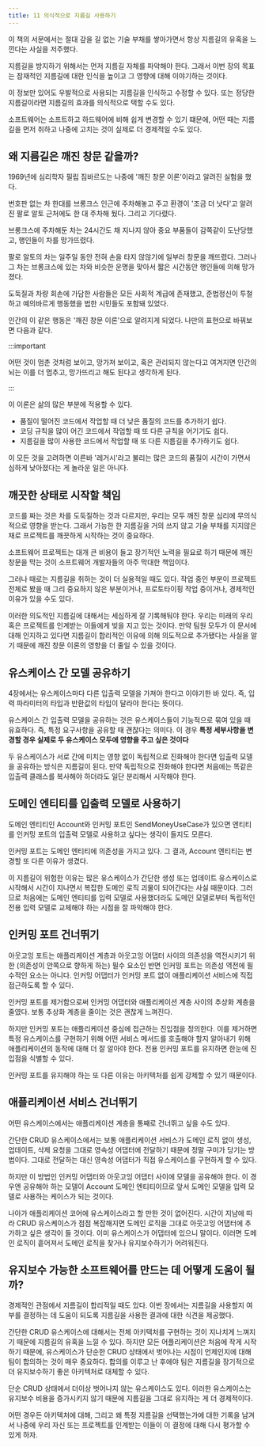 ```yaml
---
title: 11 의식적으로 지름길 사용하기
---
```


이 책의 서문에서는 절대 갚을 길 없는 기술 부채를 쌓아가면서 항상 지름길의 유혹을 느낀다는 사실을 저주했다.

지름길을 방지하기 위해서는 먼저 지름길 자체를 파악해야 한다. 그래서 이번 장의 목표는 잠재적인 지름길에 대한 인식을 높이고 그 영향에 대해 이야기하는 것이다.

이 정보만 있어도 우발적으로 사용되는 지름길을 인식하고 수정할 수 있다. 또는 정당한 지름길이라면 지름길의 효과를 의식적으로 택할 수도 있다.

소프트웨어는 소프트하고 하드웨어에 비해 쉽게 변경할 수 있기 떄문에, 어떤 때는 지름길을 먼저 취하고 나중에 고치는 것이 실제로 더 경제적일 수도 있다.

## 왜 지름길은 깨진 창문 같을까?

1969년에 심리학자 필립 짐바르도는 나중에 '깨진 창문 이론'이라고 알려진 실험을 했다.

번호판 없는 차 한대를 브롱크스 인근에 주차해놓고 주고 환경이 '조금 더 낫다'고 알려진 팔로 알토 근처에도 한 대 주차해 뒀다. 그리고 기다렸다.

브롱크스에 주차해둔 차는 24시간도 채 지나지 않아 중요 부품들이 감쪽같이 도난당했고, 행인들이 차를 망가뜨렸다.

팔로 알토의 차는 일주일 동안 전혀 손을 타지 않않기에 일부러 창문을 깨뜨렸다. 그러나 그 차는 브롱크스에 있는 차와 비슷한 운명을 맞아서 짧은 시간동안 행인들에 의해 망가졌다.

도둑질과 차량 회손에 가담한 사람들은 모든 사회적 계급에 존재했고, 준법정신이 투철하고 예의바르게 행동했을 법한 시민들도 포함돼 있었다.

인간의 이 같은 행동은 '깨진 창문 이론'으로 알려지게 되었다. 나만의 표현으로 바꿔보면 다음과 같다.

:::important

어떤 것이 멈춘 것처럼 보이고, 망가져 보이고, 혹은 관리되지 않는다고 여겨지면 인간의 뇌는 이를 더 멈추고, 망가뜨리고 해도 된다고 생각하게 된다.

:::

이 이론은 삶의 많은 부분에 적용할 수 있다.

- 품질이 떨어진 코드에서 작업할 때 더 낮은 품질의 코드를 추가하기 쉽다.
- 코딩 규칙을 많이 어긴 코드에서 작업할 때 또 다른 규칙을 어기기도 쉽다.
- 지름길을 많이 사용한 코드에서 작업할 때 또 다른 지름길을 추가하기도 쉽다.

이 모든 것을 고려하면 이른바 '레거시'라고 불리는 많은 코드의 품질이 시간이 가면서 심하게 낮아졌다는 게 놀라운 일은 아니다.

## 깨끗한 상태로 시작할 책임

코드를 짜는 것은 차를 도둑질하는 것과 다르지만, 우리는 모두 깨진 창문 심리에 무의식적으로 영향을 받는다. 그래서 가능한 한 지름길을 거의 쓰지 않고 기술 부채를 지지않은 채로 프로젝트를 깨끗하게 시작하는 것이 중요하다.

소프트웨어 프로젝트는 대개 큰 비용이 들고 장기적인 노력을 필요로 하기 때문에 깨진 창문을 막는 것이 소프트웨어 개발자들의 아주 막대한 책임이다.

그러나 때로는 지름길을 취하는 것이 더 실용적일 때도 있다. 작업 중인 부분이 프로젝트 전체로 봤을 때 그리 중요하지 않은 부분이거나, 프로토타이핑 작업 중이거나, 경제적인 이유가 있을 수도 있다.

이러한 의도적인 지름길에 대해서는 세심하게 잘 기록해둬야 한다. 우리는 미래의 우리 혹은 프로젝트를 인계받는 이들에게 빚을 지고 있는 것이다. 만약 팀원 모두가 이 문서에 대해 인지하고 있다면 지름길이 합리적인 이유에 의해 의도적으로 추가됐다는 사실을 알기 때문에 깨진 창문 이론의 영향을 더 줄일 수 있을 것이다.

## 유스케이스 간 모델 공유하기

4장에서는 유스케이스마다 다른 입출력 모델을 가져야 한다고 이야기한 바 있다. 즉, 입력 파라미터의 타입과 반환값의 타입이 달라야 한다는 뜻이다.

유스케이스 간 입출력 모델을 공유하는 것은 유스케이스들이 기능적으로 묶여 있을 때 유효하다. 즉, 특정 요구사항을 공유할 때 괜찮다는 의미다. 이 경우 **특정 세부사항을 변경할 경우 실제로 두 유스케이스 모두에 영향을 주고 싶은 것이다**

두 유스케이스가 서로 간에 미치는 영향 없이 독립적으로 진화해야 한다면 입출력 모델을 공유하는 방식은 지름길이 된다. 만약 독립적으로 진화해야 한다면 처음에는 똑같은 입출력 클래스를 복사해야 하더라도 일단 분리해서 시작해야 한다.

## 도메인 엔티티를 입출력 모델로 사용하기

도메인 엔티티인 Account와 인커밍 포트인 SendMoneyUseCase가 있으면 엔티티를 인커밍 포트의 입출력 모델로 사용하고 싶다는 생각이 들지도 모른다.

인커밍 포트는 도메인 엔티티에 의존성을 가지고 있다. 그 결과, Account 엔티티는 변경할 또 다른 이유가 생겼다.

이 지름길이 위험한 이유는 많은 유스케이스가 간단한 생성 또는 업데이트 유스케이스로 시작해서 시간이 지나면서 복잡한 도메인 로직 괴물이 되어간다는 사실 때문이다. 그러므로 처음에는 도메인 엔티티를 입력 모델로 사용했더라도 도메인 모델로부터 독립적인 전용 입력 모델로 교체해야 하는 시점을 잘 파악해야 한다.

## 인커밍 포트 건너뛰기

아웃고잉 포트는 애플리케이션 계층과 아웃고잉 어댑터 사이의 의존성을 역전시키기 위한 (의존성이 안쪽으로 향하게 하는) 필수 요소인 반면 인커밍 포트는 의존성 역전에 필수적인 요소는 아니다. 인커밍 어댑터가 인커밍 포트 없이 애플리케이션 서비스에 직접 접근하도록 할 수 있다.

인커밍 포트를 제거함으로써 인커밍 어댑터와 애플리케이션 계층 사이의 추상화 계층을 줄였다. 보통 추상화 계층을 줄이는 것은 괜찮게 느껴진다.

하지만 인커밍 포트는 애플리케이션 중심에 접근하는 진입점을 정의한다. 이를 제거하면 특정 유스케이스를 구현하기 위해 어떤 서비스 메서드를 호출해야 할지 알아내기 위해 애플리케이션의 동작에 대해 더 잘 알아야 한다. 전용 인커밍 포트를 유지하면 한눈에 진입점을 식별할 수 있다.

인커밍 포트를 유지해야 하는 또 다른 이유는 아키텍처를 쉽게 강제할 수 있기 때문이다.

## 애플리케이션 서비스 건너뛰기

어떤 유스케이스에서는 애플리케이션 계층을 통째로 건너뛰고 싶을 수도 있다.

간단한 CRUD 유스케이스에서는 보통 애플리케이션 서비스가 도메인 로직 없이 생성, 업데이트, 삭제 요청을 그대로 영속성 어댑터에 전달하기 때문에 정말 구미가 당기는 방법이다. 그대로 전달하는 대신 영속성 어댑터가 직접 유스케이스를 구현하게 할 수 있다.

하지만 이 방법인 인커밍 어댑터와 아웃고잉 어댑터 사이에 모델을 공유해야 한다. 이 경우엔 공유해야 하는 모델이 Account 도메인 엔티티이므로 앞서 도메인 모델을 입력 모델로 사용하는 케이스가 되는 것이다.

나아가 애플리케이션 코어에 유스케이스라고 할 만한 것이 없어진다. 시간이 지남에 따라 CRUD 유스케이스가 점점 복잡해지면 도메인 로직을 그대로 아웃고잉 어댑터에 추가하고 싶은 생각이 들 것이다. 이미 유스케이스가 어댑터에 있으니 말이다. 이러면 도메인 로직이 흩어져서 도메인 로직을 찾거나 유지보수하기가 어려워진다.

## 유지보수 가능한 소프트웨어를 만드는 데 어떻게 도움이 될까?

경제적인 관점에서 지름길이 합리적일 때도 있다. 이번 장에서는 지름길을 사용할지 여부를 결정하는 데 도움이 되도록 지름길을 사용한 결과에 대한 식견을 제공했다.

간단한 CRUD 유스케이스에 대해서는 전체 아키텍처를 구현하는 것이 지나치게 느껴지기 때문에 지름길의 유혹을 느낄 수 있다. 하지만 모든 어플리케이션은 처음에 작게 시작하기 때문에, 유스케이스가 단순한 CRUD 상태에서 벗어나는 시점이 언제인지에 대해 팀이 합의하는 것이 매우 중요하다. 합의를 이루고 난 후에야 팀은 지름길을 장기적으로 더 유지보수하기 좋은 아키텍처로 대체할 수 있다.

단순 CRUD 상태에서 더이상 벗어나지 않는 유스케이스도 있다. 이러한 유스케이스는 유지보수 비용을 증가시키지 않기 때문에 지름길을 그대로 유지하는 게 더 경제적이다.

어떤 경우든 아키텍처에 대해, 그리고 왜 특정 지름길을 선택했는가에 대한 기록을 남겨서 나중에 우리 자신 또는 프로젝트를 인계받는 이들이 이 결정에 대해 다시 평가할 수 있게 하자.
